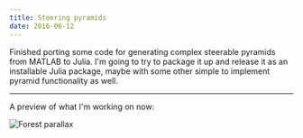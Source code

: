 ```yaml
---
title: Steering pyramids
date: 2016-06-12
---
```


Finished porting some code for generating complex steerable pyramids from MATLAB to Julia. I'm going to try to package it up and release it as an installable Julia package, maybe with some other simple to implement pyramid functionality as well.

---

A preview of what I'm working on now:

![Forest parallax](/images/parallax_loop.gif)